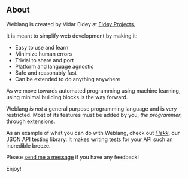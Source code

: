 ## About

Weblang is created by Vidar Eldøy at [Eldøy Projects.](https://eldoy.com)

It is meant to simplify web development by making it:

- Easy to use and learn
- Minimize human errors
- Trivial to share and port
- Platform and language agnostic
- Safe and reasonably fast
- Can be extended to do anything anywhere

As we move towards automated programming using machine learning, using minimal building blocks is the way forward.

Weblang _is not_ a general purpose programming language and is very restricted. Most of its features must be added by you, _the programmer_, through extensions.

As an example of what you can do with Weblang, check out [_Flekk_](https://github.com/eldoy/flekk), our JSON API testing library. It makes writing tests for your API such an incredible breeze.

Please [send me a message](https://github.com/eldoy) if you have any feedback!

Enjoy!